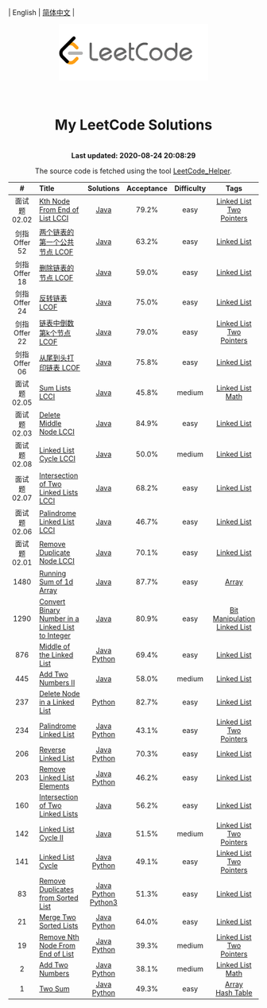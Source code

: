 
| English | [简体中文](README.md) |

<p align="center"><img width="300" src="https://raw.githubusercontent.com/KivenCkl/LeetCode_Helper/master/imgs/leetcode-logo.png"></p>
<p align="center">
    <img src="https://img.shields.io/badge/User-gong-bo-bai-hd-BDZ3rMpg0a-blue.svg?" alt="">
    <img src="https://img.shields.io/badge/Solved-28/1763-blue.svg?" alt="">
    <img src="https://img.shields.io/badge/Easy-22-green.svg?" alt="">
    <img src="https://img.shields.io/badge/Medium-6-orange.svg?" alt="">
    <img src="https://img.shields.io/badge/Hard-0-red.svg?" alt="">
</p>
<h1 align="center">My LeetCode Solutions</h1>

<p align="center">
    <br>
    <b>Last updated: 2020-08-24 20:08:29</b>
    <br>
</p>
<!--请保留下面这行信息，让更多用户了解到这个小爬虫，衷心感谢您的支持-->
<p align="center">The source code is fetched using the tool <a href="https://github.com/KivenCkl/LeetCode_Helper">LeetCode_Helper</a>.</p>

| # | Title | Solutions | Acceptance | Difficulty | Tags |
|:--:|:-----|:---------:|:----:|:----:|:----:|
|面试题 02.02|[Kth Node From End of List LCCI](Problemset/kth-node-from-end-of-list-lcci/README_EN.md)|[Java](Problemset/kth-node-from-end-of-list-lcci/kth-node-from-end-of-list-lcci.java)|79.2%|easy|[Linked List](https://leetcode-cn.com/tag/linked-list)<br>[Two Pointers](https://leetcode-cn.com/tag/two-pointers)|
|剑指 Offer 52|[两个链表的第一个公共节点  LCOF](Problemset/liang-ge-lian-biao-de-di-yi-ge-gong-gong-jie-dian-lcof/README_EN.md)|[Java](Problemset/liang-ge-lian-biao-de-di-yi-ge-gong-gong-jie-dian-lcof/liang-ge-lian-biao-de-di-yi-ge-gong-gong-jie-dian-lcof.java)|63.2%|easy|[Linked List](https://leetcode-cn.com/tag/linked-list)|
|剑指 Offer 18|[删除链表的节点 LCOF](Problemset/shan-chu-lian-biao-de-jie-dian-lcof/README_EN.md)|[Java](Problemset/shan-chu-lian-biao-de-jie-dian-lcof/shan-chu-lian-biao-de-jie-dian-lcof.java)|59.0%|easy|[Linked List](https://leetcode-cn.com/tag/linked-list)|
|剑指 Offer 24|[反转链表 LCOF](Problemset/fan-zhuan-lian-biao-lcof/README_EN.md)|[Java](Problemset/fan-zhuan-lian-biao-lcof/fan-zhuan-lian-biao-lcof.java)|75.0%|easy|[Linked List](https://leetcode-cn.com/tag/linked-list)|
|剑指 Offer 22|[链表中倒数第k个节点 LCOF](Problemset/lian-biao-zhong-dao-shu-di-kge-jie-dian-lcof/README_EN.md)|[Java](Problemset/lian-biao-zhong-dao-shu-di-kge-jie-dian-lcof/lian-biao-zhong-dao-shu-di-kge-jie-dian-lcof.java)|79.0%|easy|[Linked List](https://leetcode-cn.com/tag/linked-list)<br>[Two Pointers](https://leetcode-cn.com/tag/two-pointers)|
|剑指 Offer 06|[从尾到头打印链表 LCOF](Problemset/cong-wei-dao-tou-da-yin-lian-biao-lcof/README_EN.md)|[Java](Problemset/cong-wei-dao-tou-da-yin-lian-biao-lcof/cong-wei-dao-tou-da-yin-lian-biao-lcof.java)|75.8%|easy|[Linked List](https://leetcode-cn.com/tag/linked-list)|
|面试题 02.05|[Sum Lists LCCI](Problemset/sum-lists-lcci/README_EN.md)|[Java](Problemset/sum-lists-lcci/sum-lists-lcci.java)|45.8%|medium|[Linked List](https://leetcode-cn.com/tag/linked-list)<br>[Math](https://leetcode-cn.com/tag/math)|
|面试题 02.03|[Delete Middle Node LCCI](Problemset/delete-middle-node-lcci/README_EN.md)|[Java](Problemset/delete-middle-node-lcci/delete-middle-node-lcci.java)|84.9%|easy|[Linked List](https://leetcode-cn.com/tag/linked-list)|
|面试题 02.08|[Linked List Cycle LCCI](Problemset/linked-list-cycle-lcci/README_EN.md)|[Java](Problemset/linked-list-cycle-lcci/linked-list-cycle-lcci.java)|50.0%|medium|[Linked List](https://leetcode-cn.com/tag/linked-list)|
|面试题 02.07|[Intersection of Two Linked Lists LCCI](Problemset/intersection-of-two-linked-lists-lcci/README_EN.md)|[Java](Problemset/intersection-of-two-linked-lists-lcci/intersection-of-two-linked-lists-lcci.java)|68.2%|easy|[Linked List](https://leetcode-cn.com/tag/linked-list)|
|面试题 02.06|[Palindrome Linked List LCCI](Problemset/palindrome-linked-list-lcci/README_EN.md)|[Java](Problemset/palindrome-linked-list-lcci/palindrome-linked-list-lcci.java)|46.7%|easy|[Linked List](https://leetcode-cn.com/tag/linked-list)|
|面试题 02.01|[Remove Duplicate Node LCCI](Problemset/remove-duplicate-node-lcci/README_EN.md)|[Java](Problemset/remove-duplicate-node-lcci/remove-duplicate-node-lcci.java)|70.1%|easy|[Linked List](https://leetcode-cn.com/tag/linked-list)|
|1480|[Running Sum of 1d Array](Problemset/running-sum-of-1d-array/README_EN.md)|[Java](Problemset/running-sum-of-1d-array/running-sum-of-1d-array.java)|87.7%|easy|[Array](https://leetcode-cn.com/tag/array)|
|1290|[Convert Binary Number in a Linked List to Integer](Problemset/convert-binary-number-in-a-linked-list-to-integer/README_EN.md)|[Java](Problemset/convert-binary-number-in-a-linked-list-to-integer/convert-binary-number-in-a-linked-list-to-integer.java)|80.9%|easy|[Bit Manipulation](https://leetcode-cn.com/tag/bit-manipulation)<br>[Linked List](https://leetcode-cn.com/tag/linked-list)|
|876|[Middle of the Linked List](Problemset/middle-of-the-linked-list/README_EN.md)|[Java](Problemset/middle-of-the-linked-list/middle-of-the-linked-list.java)<br>[Python](Problemset/middle-of-the-linked-list/middle-of-the-linked-list.py)|69.4%|easy|[Linked List](https://leetcode-cn.com/tag/linked-list)|
|445|[Add Two Numbers II](Problemset/add-two-numbers-ii/README_EN.md)|[Java](Problemset/add-two-numbers-ii/add-two-numbers-ii.java)|58.0%|medium|[Linked List](https://leetcode-cn.com/tag/linked-list)|
|237|[Delete Node in a Linked List](Problemset/delete-node-in-a-linked-list/README_EN.md)|[Python](Problemset/delete-node-in-a-linked-list/delete-node-in-a-linked-list.py)|82.7%|easy|[Linked List](https://leetcode-cn.com/tag/linked-list)|
|234|[Palindrome Linked List](Problemset/palindrome-linked-list/README_EN.md)|[Java](Problemset/palindrome-linked-list/palindrome-linked-list.java)<br>[Python](Problemset/palindrome-linked-list/palindrome-linked-list.py)|43.1%|easy|[Linked List](https://leetcode-cn.com/tag/linked-list)<br>[Two Pointers](https://leetcode-cn.com/tag/two-pointers)|
|206|[Reverse Linked List](Problemset/reverse-linked-list/README_EN.md)|[Java](Problemset/reverse-linked-list/reverse-linked-list.java)<br>[Python](Problemset/reverse-linked-list/reverse-linked-list.py)|70.3%|easy|[Linked List](https://leetcode-cn.com/tag/linked-list)|
|203|[Remove Linked List Elements](Problemset/remove-linked-list-elements/README_EN.md)|[Java](Problemset/remove-linked-list-elements/remove-linked-list-elements.java)<br>[Python](Problemset/remove-linked-list-elements/remove-linked-list-elements.py)|46.2%|easy|[Linked List](https://leetcode-cn.com/tag/linked-list)|
|160|[Intersection of Two Linked Lists](Problemset/intersection-of-two-linked-lists/README_EN.md)|[Java](Problemset/intersection-of-two-linked-lists/intersection-of-two-linked-lists.java)|56.2%|easy|[Linked List](https://leetcode-cn.com/tag/linked-list)|
|142|[Linked List Cycle II](Problemset/linked-list-cycle-ii/README_EN.md)|[Java](Problemset/linked-list-cycle-ii/linked-list-cycle-ii.java)|51.5%|medium|[Linked List](https://leetcode-cn.com/tag/linked-list)<br>[Two Pointers](https://leetcode-cn.com/tag/two-pointers)|
|141|[Linked List Cycle](Problemset/linked-list-cycle/README_EN.md)|[Java](Problemset/linked-list-cycle/linked-list-cycle.java)<br>[Python](Problemset/linked-list-cycle/linked-list-cycle.py)|49.1%|easy|[Linked List](https://leetcode-cn.com/tag/linked-list)<br>[Two Pointers](https://leetcode-cn.com/tag/two-pointers)|
|83|[Remove Duplicates from Sorted List](Problemset/remove-duplicates-from-sorted-list/README_EN.md)|[Java](Problemset/remove-duplicates-from-sorted-list/remove-duplicates-from-sorted-list.java)<br>[Python](Problemset/remove-duplicates-from-sorted-list/remove-duplicates-from-sorted-list.py)<br>[Python3](Problemset/remove-duplicates-from-sorted-list/remove-duplicates-from-sorted-list.py)|51.3%|easy|[Linked List](https://leetcode-cn.com/tag/linked-list)|
|21|[Merge Two Sorted Lists](Problemset/merge-two-sorted-lists/README_EN.md)|[Java](Problemset/merge-two-sorted-lists/merge-two-sorted-lists.java)<br>[Python](Problemset/merge-two-sorted-lists/merge-two-sorted-lists.py)|64.0%|easy|[Linked List](https://leetcode-cn.com/tag/linked-list)|
|19|[Remove Nth Node From End of List](Problemset/remove-nth-node-from-end-of-list/README_EN.md)|[Java](Problemset/remove-nth-node-from-end-of-list/remove-nth-node-from-end-of-list.java)<br>[Python](Problemset/remove-nth-node-from-end-of-list/remove-nth-node-from-end-of-list.py)|39.3%|medium|[Linked List](https://leetcode-cn.com/tag/linked-list)<br>[Two Pointers](https://leetcode-cn.com/tag/two-pointers)|
|2|[Add Two Numbers](Problemset/add-two-numbers/README_EN.md)|[Java](Problemset/add-two-numbers/add-two-numbers.java)<br>[Python](Problemset/add-two-numbers/add-two-numbers.py)|38.1%|medium|[Linked List](https://leetcode-cn.com/tag/linked-list)<br>[Math](https://leetcode-cn.com/tag/math)|
|1|[Two Sum](Problemset/two-sum/README_EN.md)|[Java](Problemset/two-sum/two-sum.java)<br>[Python](Problemset/two-sum/two-sum.py)|49.3%|easy|[Array](https://leetcode-cn.com/tag/array)<br>[Hash Table](https://leetcode-cn.com/tag/hash-table)|
